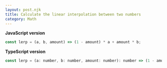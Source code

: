 ```yaml
---
layout: post.njk
title: Calculate the linear interpolation between two numbers
category: Math
---
```


**JavaScript version**

```js
const lerp = (a, b, amount) => (1 - amount) * a + amount * b;
```

**TypeScript version**

```js
const lerp = (a: number, b: number, amount: number): number => (1 - amount) * a + amount * b;
```
